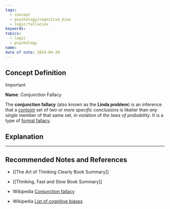 ```yaml
---
tags:
  - concept
  - psychology/cognitive_bias
  - logic/fallacies
keywords: 
topics:
  - logic
  - psychology
name: 
date of note: 2024-04-29
---
```


## Concept Definition

>[!important]
>**Name**:  Conjunction Fallacy
>
>The **conjunction fallacy** (also known as the **Linda problem**) is an inference that a [conjoint](https://en.wikipedia.org/wiki/Logical_conjunction "Logical conjunction") set of *two or more specific conclusions* is likelier than *any single* member of that same set, in violation of *the laws of probability*. It is a type of [formal fallacy](https://en.wikipedia.org/wiki/Formal_fallacy "Formal fallacy").



## Explanation





-----------
##  Recommended Notes and References

- [[The Art of Thinking Clearly Book Summary]]
- [[Thinking, Fast and Slow Book Summary]]

- Wikipedia [Conjunction fallacy](https://en.wikipedia.org/wiki/Conjunction_fallacy)
- Wikipedia [List of cognitive biases](https://en.wikipedia.org/wiki/List_of_cognitive_biases)